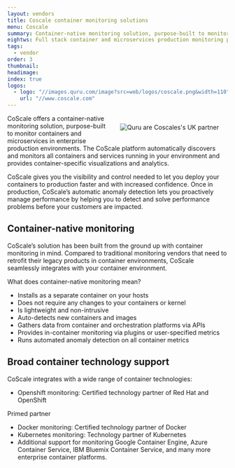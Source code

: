 ```yaml
---
layout: vendors
title: Coscale container monitoring solutions
menu: Coscale
summary: Container-native monitoring solution, purpose-built to monitor containers and microservices
eightws: Full stack container and microservices production monitoring platform
tags:
  - vendor
order: 3
thumbnail:
headimage:
index: true
logos:
  - logo: "//images.quru.com/image?src=web/logos/coscale.png&width=110"
    url: "//www.coscale.com"
---
```


<div id="image" style="float: right; padding: 20px 20px"> <img class="clickable" src="http://images.quru.com/image?src=web/logos/coscale.png&width=300" title="Coscale" alt="Quru are Coscales's UK partner"> </div>


 CoScale offers a container-native monitoring solution, purpose-built to monitor containers and microservices in enterprise production environments. The CoScale platform automatically discovers and monitors all containers and services running in your environment and provides container-specific visualizations and analytics.

CoScale gives you the visibility and control needed to let you deploy your containers to production faster and with increased confidence. Once in production, CoScale’s automatic anomaly detection lets you proactively manage performance by helping you to detect and solve performance problems before your customers are impacted.

## Container-native monitoring

CoScale’s solution has been built from the ground up with container monitoring in mind. Compared to traditional monitoring vendors that need to retrofit their legacy products in container environments, CoScale seamlessly integrates with your container environment.

What does container-native monitoring mean?
* Installs as a separate container on your hosts
* Does not require any changes to your containers or kernel
* Is lightweight and non-intrusive
* Auto-detects new containers and images
* Gathers data from container and orchestration platforms via APIs
* Provides in-container monitoring via plugins or user-specified metrics
* Runs automated anomaly detection on all container metrics

## Broad container technology support

CoScale integrates with a wide range of container technologies:
* Openshift monitoring: Certified technology partner of Red Hat and OpenShift

Primed partner
* Docker monitoring: Certified technology partner of Docker
* Kubernetes monitoring: Technology partner of Kubernetes
* Additional support for monitoring Google Container Engine, Azure Container Service, IBM Bluemix Container Service, and many more enterprise container platforms.
